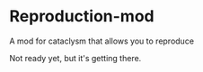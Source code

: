 # Reproduction-mod
A mod for cataclysm that allows you to reproduce

Not ready yet, but it's getting there.
